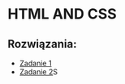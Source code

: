 # HTML AND CSS

## Rozwiązania:
- [Zadanie 1](https://jachmm.github.io/itnaf-html-css/zadanie1/)
- [Zadanie 2](https://jachmm.github.io/itnaf-html-css/zadanie2/)S